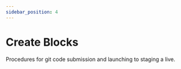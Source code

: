 ```yaml
---
sidebar_position: 4
---
```


# Create Blocks

Procedures for git code submission and launching to staging a live.